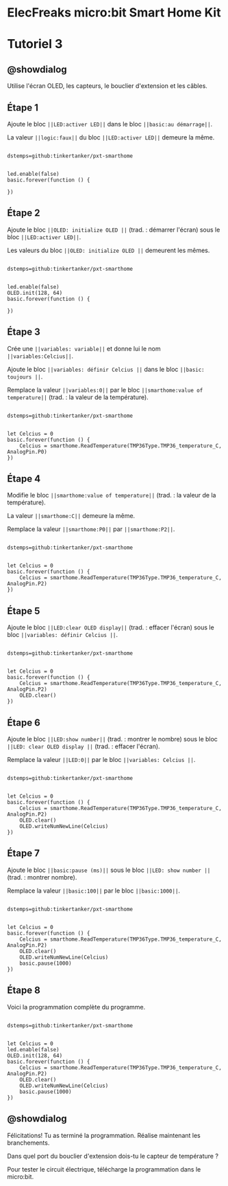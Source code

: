 # ElecFreaks micro:bit Smart Home Kit

# Tutoriel 3

## @showdialog

Utilise l'écran OLED, les capteurs, le bouclier d'extension et les câbles.

## Étape 1

Ajoute le bloc ``||LED:activer LED||`` dans le bloc ``||basic:au démarrage||``.

La valeur ``||logic:faux||`` du bloc ``||LED:activer LED||`` demeure la même.

```package

dstemps=github:tinkertanker/pxt-smarthome

```

```blocks

led.enable(false)
basic.forever(function () {
	
})

```

## Étape 2

Ajoute le bloc ``||OLED: initialize OLED ||`` (trad. : démarrer l'écran) sous le bloc ``||LED:activer LED||``.

Les valeurs du bloc ``||OLED: initialize OLED ||`` demeurent les mêmes.

```package

dstemps=github:tinkertanker/pxt-smarthome

```

```blocks

led.enable(false)
OLED.init(128, 64)
basic.forever(function () {
	
})

```

## Étape 3

Crée une ``||variables: variable||`` et donne lui le nom ``||variables:Celcius||``.

Ajoute le bloc ``||variables: définir Celcius ||`` dans le bloc ``||basic: toujours ||``.

Remplace la valeur ``||variables:0||`` par le bloc ``||smarthome:value of temperature||`` (trad. : la valeur de la température).

```package

dstemps=github:tinkertanker/pxt-smarthome

```

```blocks

let Celcius = 0
basic.forever(function () {
    Celcius = smarthome.ReadTemperature(TMP36Type.TMP36_temperature_C, AnalogPin.P0)
})

```

## Étape 4

Modifie le bloc ``||smarthome:value of temperature||`` (trad. : la valeur de la température).

La valeur ``||smarthome:C||`` demeure la même.

Remplace la valeur ``||smarthome:P0||`` par ``||smarthome:P2||``.

```package

dstemps=github:tinkertanker/pxt-smarthome

```

```blocks

let Celcius = 0
basic.forever(function () {
    Celcius = smarthome.ReadTemperature(TMP36Type.TMP36_temperature_C, AnalogPin.P2)
})

```

## Étape 5

Ajoute le bloc ``||LED:clear OLED display||`` (trad. : effacer l'écran) sous le bloc ``||variables: définir Celcius ||``.

```package

dstemps=github:tinkertanker/pxt-smarthome

```

```blocks

let Celcius = 0
basic.forever(function () {
    Celcius = smarthome.ReadTemperature(TMP36Type.TMP36_temperature_C, AnalogPin.P2)
    OLED.clear()
})

```

## Étape 6

Ajoute le bloc ``||LED:show number||`` (trad. : montrer le nombre) sous le bloc ``||LED: clear OLED display ||`` (trad. : effacer l'écran).

Remplace la valeur ``||LED:0||`` par le bloc ``||variables: Celcius ||``.

```package

dstemps=github:tinkertanker/pxt-smarthome

```

```blocks

let Celcius = 0
basic.forever(function () {
    Celcius = smarthome.ReadTemperature(TMP36Type.TMP36_temperature_C, AnalogPin.P2)
    OLED.clear()
    OLED.writeNumNewLine(Celcius)
})

```

## Étape 7

Ajoute le bloc ``||basic:pause (ms)||`` sous le bloc ``||LED: show number ||`` (trad. : montrer nombre).

Remplace la valeur ``||basic:100||`` par le bloc ``||basic:1000||``.

```package

dstemps=github:tinkertanker/pxt-smarthome

```

```blocks

let Celcius = 0
basic.forever(function () {
    Celcius = smarthome.ReadTemperature(TMP36Type.TMP36_temperature_C, AnalogPin.P2)
    OLED.clear()
    OLED.writeNumNewLine(Celcius)
    basic.pause(1000)
})

```

## Étape 8

Voici la programmation complète du programme.

```package

dstemps=github:tinkertanker/pxt-smarthome

```

```blocks

let Celcius = 0
led.enable(false)
OLED.init(128, 64)
basic.forever(function () {
    Celcius = smarthome.ReadTemperature(TMP36Type.TMP36_temperature_C, AnalogPin.P2)
    OLED.clear()
    OLED.writeNumNewLine(Celcius)
    basic.pause(1000)
})

```

## @showdialog 

Félicitations! Tu as terminé la programmation. Réalise maintenant les branchements.

Dans quel port du bouclier d'extension dois-tu le capteur de température ?

Pour tester le circuit électrique, télécharge la programmation dans le micro:bit.